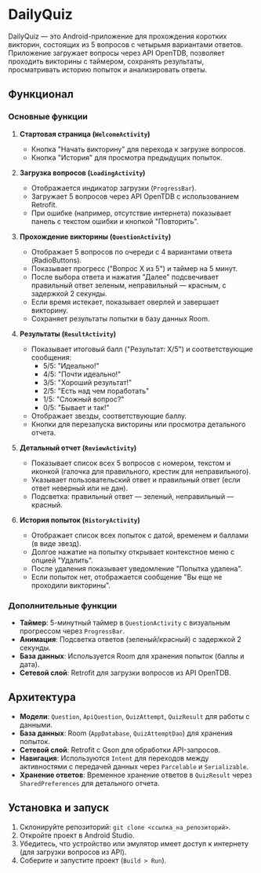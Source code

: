 # DailyQuiz

DailyQuiz — это Android-приложение для прохождения коротких викторин, состоящих из 5 вопросов с четырьмя вариантами ответов. Приложение загружает вопросы через API OpenTDB, позволяет проходить викторины с таймером, сохранять результаты, просматривать историю попыток и анализировать ответы.

## Функционал

### Основные функции
1. **Стартовая страница (`WelcomeActivity`)**
   - Кнопка "Начать викторину" для перехода к загрузке вопросов.
   - Кнопка "История" для просмотра предыдущих попыток.
   
2. **Загрузка вопросов (`LoadingActivity`)**
   - Отображается индикатор загрузки (`ProgressBar`).
   - Загружает 5 вопросов через API OpenTDB с использованием Retrofit.
   - При ошибке (например, отсутствие интернета) показывает панель с текстом ошибки и кнопкой "Повторить".

3. **Прохождение викторины (`QuestionActivity`)**
   - Отображает 5 вопросов по очереди с 4 вариантами ответа (RadioButtons).
   - Показывает прогресс ("Вопрос X из 5") и таймер на 5 минут.
   - После выбора ответа и нажатия "Далее" подсвечивает правильный ответ зеленым, неправильный — красным, с задержкой 2 секунды.
   - Если время истекает, показывает оверлей и завершает викторину.
   - Сохраняет результаты попытки в базу данных Room.

4. **Результаты (`ResultActivity`)**
   - Показывает итоговый балл ("Результат: X/5") и соответствующие сообщения:
     - 5/5: "Идеально!"
     - 4/5: "Почти идеально!"
     - 3/5: "Хороший результат!"
     - 2/5: "Есть над чем поработать"
     - 1/5: "Сложный вопрос?"
     - 0/5: "Бывает и так!"
   - Отображает звезды, соответствующие баллу.
   - Кнопки для перезапуска викторины или просмотра детального отчета.

5. **Детальный отчет (`ReviewActivity`)**
   - Показывает список всех 5 вопросов с номером, текстом и иконкой (галочка для правильного, крестик для неправильного).
   - Указывает пользовательский ответ и правильный ответ (если ответ неверный или не дан).
   - Подсветка: правильный ответ — зеленый, неправильный — красный.

6. **История попыток (`HistoryActivity`)**
   - Отображает список всех попыток с датой, временем и баллами (в виде звезд).
   - Долгое нажатие на попытку открывает контекстное меню с опцией "Удалить".
   - После удаления показывает уведомление "Попытка удалена".
   - Если попыток нет, отображается сообщение "Вы еще не проходили викторины".

### Дополнительные функции
- **Таймер**: 5-минутный таймер в `QuestionActivity` с визуальным прогрессом через `ProgressBar`.
- **Анимация**: Подсветка ответов (зеленый/красный) с задержкой 2 секунды.
- **База данных**: Используется Room для хранения попыток (баллы и дата).
- **Сетевой слой**: Retrofit для загрузки вопросов из API OpenTDB.

## Архитектура
- **Модели**: `Question`, `ApiQuestion`, `QuizAttempt`, `QuizResult` для работы с данными.
- **База данных**: Room (`AppDatabase`, `QuizAttemptDao`) для хранения попыток.
- **Сетевой слой**: Retrofit с Gson для обработки API-запросов.
- **Навигация**: Используются `Intent` для переходов между активностями с передачей данных через `Parcelable` и `Serializable`.
- **Хранение ответов**: Временное хранение ответов в `QuizResult` через `SharedPreferences` для детального отчета.

## Установка и запуск
1. Склонируйте репозиторий: `git clone <ссылка_на_репозиторий>`.
2. Откройте проект в Android Studio.
3. Убедитесь, что устройство или эмулятор имеет доступ к интернету (для загрузки вопросов из API).
4. Соберите и запустите проект (`Build > Run`).
